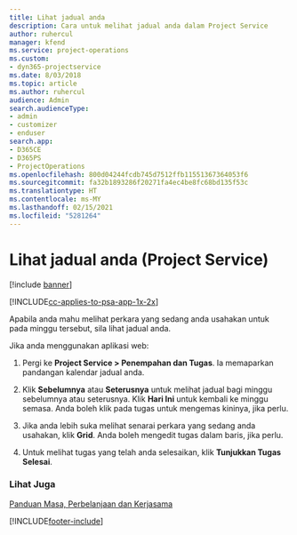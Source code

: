 ```yaml
---
title: Lihat jadual anda
description: Cara untuk melihat jadual anda dalam Project Service
author: ruhercul
manager: kfend
ms.service: project-operations
ms.custom:
- dyn365-projectservice
ms.date: 8/03/2018
ms.topic: article
ms.author: ruhercul
audience: Admin
search.audienceType:
- admin
- customizer
- enduser
search.app:
- D365CE
- D365PS
- ProjectOperations
ms.openlocfilehash: 800d04244fcdb745d7512ffb11551367364053f6
ms.sourcegitcommit: fa32b1893286f20271fa4ec4be8fc68bd135f53c
ms.translationtype: HT
ms.contentlocale: ms-MY
ms.lasthandoff: 02/15/2021
ms.locfileid: "5281264"
---
```

# <a name="view-your-schedule-project-service"></a>Lihat jadual anda (Project Service)

[!include [banner](../includes/psa-now-project-operations.md)]

[!INCLUDE[cc-applies-to-psa-app-1x-2x](../includes/cc-applies-to-psa-app-1x-2x.md)]

Apabila anda mahu melihat perkara yang sedang anda usahakan untuk pada minggu tersebut, sila lihat jadual anda.  
  
 Jika anda menggunakan aplikasi web:  
  
1.  Pergi ke **Project Service > Penempahan dan Tugas**. Ia memaparkan pandangan kalendar jadual anda.  
  
2.  Klik **Sebelumnya** atau **Seterusnya** untuk melihat jadual bagi minggu sebelumnya atau seterusnya. Klik **Hari Ini** untuk kembali ke minggu semasa. Anda boleh klik pada tugas untuk mengemas kininya, jika perlu.  
  
3.  Jika anda lebih suka melihat senarai perkara yang sedang anda usahakan, klik **Grid**. Anda boleh mengedit tugas dalam baris, jika perlu.  
  
4.  Untuk melihat tugas yang telah anda selesaikan, klik **Tunjukkan Tugas Selesai**.  
  
### <a name="see-also"></a>Lihat Juga  
 [Panduan Masa, Perbelanjaan dan Kerjasama](../psa/time-expense-collaboration-guide.md)


[!INCLUDE[footer-include](../includes/footer-banner.md)]